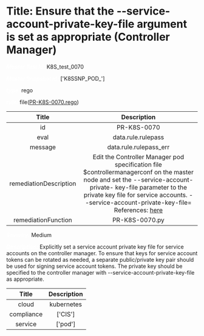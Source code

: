 



# Title:  Ensure that the --service-account-private-key-file argument is set as appropriate (Controller Manager) 


***<font color="white">Master Test Id:</font>*** K8S_test_0070

***<font color="white">Master Snapshot Id:</font>*** ['K8SSNP_POD_']

***<font color="white">type:</font>*** rego

***<font color="white">rule:</font>*** file([PR-K8S-0070.rego])  
  
  
  
  

|Title|Description|
| :---: | :---: |
|id|PR-K8S-0070|
|eval|data.rule.rulepass|
|message|data.rule.rulepass_err|
|remediationDescription|Edit the Controller Manager pod specification file $controllermanagerconf on the master node and set the --service-account-private- key-file parameter to the private key file for service accounts. --service-account-private-key-file= References: <a href='https://kubernetes.io/docs/admin/kube-controller-manager/' target='_blank'>here</a>|
|remediationFunction|PR-K8S-0070.py|


***<font color="white">Severity:</font>*** Medium

***<font color="white">Description:</font>***  Explicitly set a service account private key file for service accounts on the controller manager. To ensure that keys for service account tokens can be rotated as needed, a separate public/private key pair should be used for signing service account tokens. The private key should be specified to the controller manager with --service-account-private-key-file as appropriate.   
  
  

|Title|Description|
| :---: | :---: |
|cloud|kubernetes|
|compliance|['CIS']|
|service|['pod']|



[PR-K8S-0070.rego]: https://github.com/prancer-io/prancer-compliance-test/tree/master/kubernetes/cloud/PR-K8S-0070.rego
